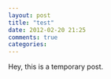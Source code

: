 ```yaml
---
layout: post
title: "test"
date: 2012-02-20 21:25
comments: true
categories: 
---
```

Hey, this is a temporary post.